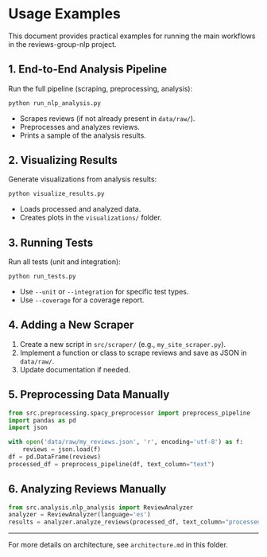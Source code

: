 # Usage Examples

This document provides practical examples for running the main workflows in the reviews-group-nlp project.

## 1. End-to-End Analysis Pipeline

Run the full pipeline (scraping, preprocessing, analysis):

```bash
python run_nlp_analysis.py
```

- Scrapes reviews (if not already present in `data/raw/`).
- Preprocesses and analyzes reviews.
- Prints a sample of the analysis results.

## 2. Visualizing Results

Generate visualizations from analysis results:

```bash
python visualize_results.py
```

- Loads processed and analyzed data.
- Creates plots in the `visualizations/` folder.

## 3. Running Tests

Run all tests (unit and integration):

```bash
python run_tests.py
```

- Use `--unit` or `--integration` for specific test types.
- Use `--coverage` for a coverage report.

## 4. Adding a New Scraper

1. Create a new script in `src/scraper/` (e.g., `my_site_scraper.py`).
2. Implement a function or class to scrape reviews and save as JSON in `data/raw/`.
3. Update documentation if needed.

## 5. Preprocessing Data Manually

```python
from src.preprocessing.spacy_preprocessor import preprocess_pipeline
import pandas as pd
import json

with open('data/raw/my_reviews.json', 'r', encoding='utf-8') as f:
    reviews = json.load(f)
df = pd.DataFrame(reviews)
processed_df = preprocess_pipeline(df, text_column="text")
```

## 6. Analyzing Reviews Manually

```python
from src.analysis.nlp_analysis import ReviewAnalyzer
analyzer = ReviewAnalyzer(language='es')
results = analyzer.analyze_reviews(processed_df, text_column="processed_text")
```

---

For more details on architecture, see `architecture.md` in this folder.
